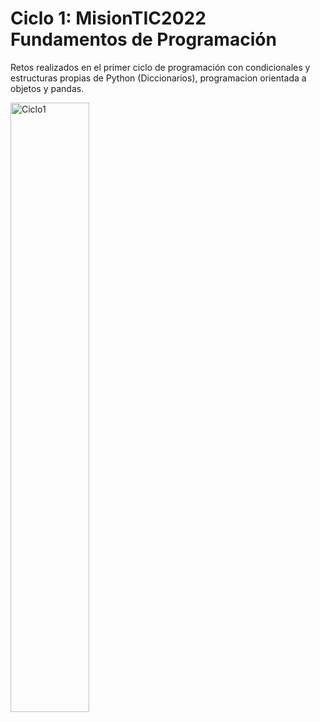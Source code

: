 # Ciclo 1: MisionTIC2022 Fundamentos de Programación

Retos realizados en el primer ciclo de programación con condicionales y estructuras propias de Python (Diccionarios), programacion orientada a objetos y pandas.

<a href="https://ibb.co/fQ4PL6w"><img src="https://i.ibb.co/1b8wjyW/Ciclo1.png" alt="Ciclo1" width="50%" heigth="auto" margen="50px"></a>
